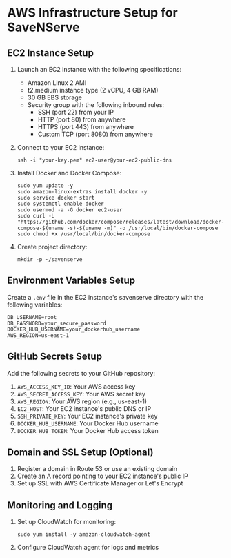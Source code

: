 # AWS Infrastructure Setup for SaveNServe

## EC2 Instance Setup

1. Launch an EC2 instance with the following specifications:
   - Amazon Linux 2 AMI
   - t2.medium instance type (2 vCPU, 4 GB RAM)
   - 30 GB EBS storage
   - Security group with the following inbound rules:
     - SSH (port 22) from your IP
     - HTTP (port 80) from anywhere
     - HTTPS (port 443) from anywhere
     - Custom TCP (port 8080) from anywhere

2. Connect to your EC2 instance:
   ```
   ssh -i "your-key.pem" ec2-user@your-ec2-public-dns
   ```

3. Install Docker and Docker Compose:
   ```
   sudo yum update -y
   sudo amazon-linux-extras install docker -y
   sudo service docker start
   sudo systemctl enable docker
   sudo usermod -a -G docker ec2-user
   sudo curl -L "https://github.com/docker/compose/releases/latest/download/docker-compose-$(uname -s)-$(uname -m)" -o /usr/local/bin/docker-compose
   sudo chmod +x /usr/local/bin/docker-compose
   ```

4. Create project directory:
   ```
   mkdir -p ~/savenserve
   ```

## Environment Variables Setup

Create a `.env` file in the EC2 instance's savenserve directory with the following variables:

```
DB_USERNAME=root
DB_PASSWORD=your_secure_password
DOCKER_HUB_USERNAME=your_dockerhub_username
AWS_REGION=us-east-1
```

## GitHub Secrets Setup

Add the following secrets to your GitHub repository:

1. `AWS_ACCESS_KEY_ID`: Your AWS access key
2. `AWS_SECRET_ACCESS_KEY`: Your AWS secret key
3. `AWS_REGION`: Your AWS region (e.g., us-east-1)
4. `EC2_HOST`: Your EC2 instance's public DNS or IP
5. `SSH_PRIVATE_KEY`: Your EC2 instance's private key
6. `DOCKER_HUB_USERNAME`: Your Docker Hub username
7. `DOCKER_HUB_TOKEN`: Your Docker Hub access token

## Domain and SSL Setup (Optional)

1. Register a domain in Route 53 or use an existing domain
2. Create an A record pointing to your EC2 instance's public IP
3. Set up SSL with AWS Certificate Manager or Let's Encrypt

## Monitoring and Logging

1. Set up CloudWatch for monitoring:
   ```
   sudo yum install -y amazon-cloudwatch-agent
   ```

2. Configure CloudWatch agent for logs and metrics